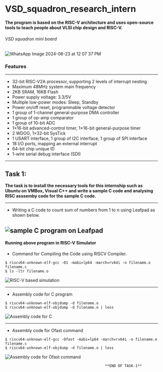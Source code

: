 # VSD_squadron_research_intern
**The program is based on the RISC-V architecture and uses open-source tools to teach people about VLSI chip design and RISC-V.**

###### VSD squadron mini board

![WhatsApp Image 2024-06-23 at 12 07 37 PM](https://github.com/sakthispgs/VSDsquadronmini_intern/assets/157115078/eb05f13c-0acb-4d20-b5cd-9c287286f0ac)

### Features
___

+ 32-bit RISC-V2A processor, supporting 2 levels of interrupt nesting
+ Maximum 48MHz system main frequency
+ 2KB SRAM, 16KB Flash
+ Power supply voltage: 3.3/5V
+ Multiple low-power modes: Sleep, Standby
+ Power on/off reset, programmable voltage detector
+ 1 group of 1-channel general-purpose DMA controller
+ 1 group of op-amp comparator
+ 1 group of 10-bit ADC
+ 1×16-bit advanced-control timer, 1×16-bit general-purpose timer
+ 2 WDOG, 1×32-bit SysTick
+ 1 USART interface, 1 group of I2C interface, 1 group of SPI interface
+ 18 I/O ports, mapping an external interrupt
+ 64-bit chip unique ID
+ 1-wire serial debug interface (SDI)
---

## Task 1:
__The task is to install the necessary tools for this internship such as Ubuntu on VMBox, Visual C++ and write a sample C code and analysing RISC asssemby code for the sample C code.__
___
+ Writing a C code to count sum of numbers from 1 to n using Leafpad as shown below.

![sample C program on Leafpad](https://github.com/sakthispgs/VSDsquadronmini_intern/assets/157115078/1a3edd12-338c-4ba9-9af9-a55d7460c0c1)
---

 #### Running above program in RISC-V Simulator
+ Command for Compiling the Code using RISCV Compiler.
```
$ riscv64-unknown-elf-gcc -O1 -mabi=lp64 -march=rv64i -o filename.o filename.c
$ ls -ltr filename.o
```

![RISC-V based simulation](https://github.com/sakthispgs/VSDsquadronmini_intern/assets/157115078/e43f4690-3310-4e73-8f4f-4a27d3f25827)

---
+ Assembly code for C program
```
$ riscv64-unknown-elf-objdump -d filename.o 
$ riscv64-unknown-elf-objdump -d filename.o | less
```

![Assembly code for C](https://github.com/sakthispgs/VSDsquadronmini_intern/assets/157115078/c36ebd0c-0b25-4037-97e6-ad018414bb42)

---

+ Assembly code for Ofast command
```
$ riscv64-unknown-elf-gcc -Ofast -mabi=lp64 -march=rv64i -o filename.o filename.c
$ riscv64-unknown-elf-objdump -d filename.o | less 
```
![Assembly code for Ofast command](https://github.com/sakthispgs/VSDsquadronmini_intern/assets/157115078/cdea39c3-8202-4fe5-985e-a7c7fcd53955)

                                                  **END OF TASK-1**
